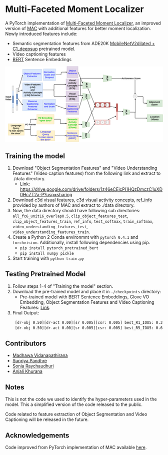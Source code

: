# Multi-Faceted Moment Localizer
A PyTorch implementation of [Multi-Faceted Moment Localizer](https://arxiv.org/abs/2006.10260), an improved version of [MAC](https://arxiv.org/pdf/1811.08925.pdf) with additional features for better moment localization.
Newly introduced features include:
 - Semantic segmentation features from ADE20K [MobileNetV2dilated + C1_deepsup](https://github.com/CSAILVision/semantic-segmentation-pytorch) pretrained model.
 - Video captioning features
 - [BERT](https://arxiv.org/abs/1810.04805) Sentence Embeddings

![Architecture Diagram](ArchDiag.png)

## Training the model
1) Download "Object Segmentation Features" and "Video Understanding Features" (Video caption features) from the following link and extract to ./data directory.
   - Link: https://drive.google.com/drive/folders/1z46eCEicPI1HQzDmczC1uXD0HcZT2a-P?usp=sharing
2) Download [c3d visual features](https://drive.google.com/open?id=1vFxDw4AkGVgfILH-6xaHofLZ7PbWwFC2), [c3d visual activity concepts](https://drive.google.com/open?id=1biKPDmb7hbzowKLMIRSTLE0w_tWbGPAe), [ref_info](https://drive.google.com/open?id=16rFGu9rnhnH-WQeUmN7VtMgljrhGspll) provided by authors of MAC and extract to ./data directory.
3) Now, the data directory should have following sub directories: `all_fc6_unit16_overlap0.5`, `clip_object_features_test`, `clip_object_features_train`, `ref_info`, `test_softmax`, `train_softmax`, `video_understanding_features_test`, `video_understanding_features_train`.
4) Create a Python 2 Conda environmnt with `pytorch 0.4.1` and `torchvision`. Additionally, install following dependencies using pip.
   - `pip install pytorch_pretrained_bert`
   - `pip install numpy pickle`
5) Start training with `python train.py`

## Testing Pretrained Model
1) Follow steps 1-4 of "Training the model" section.
2) Download the pre-trained model and place it in `./checkpoints` directory:
   - Pre-trained model with BERT Sentence Embeddings, Glove VO Embedding, Object Segmentation Features and Video Captioning Features: [Link](https://drive.google.com/file/d/1A2NB2fyS_TTtOvaKbr6AnmKSYA5IYddr/view?usp=sharing).
3) Final Output:
    ```bash
     [dr-obj 0.50][dr-act 0.00][sr 0.005][csr: 0.005] best_R1_IOU5: 0.319
     [dr-obj 0.50][dr-act 0.00][sr 0.005][csr: 0.005] best_R5_IOU5: 0.652
    ```
## Contributors
- [Madhawa Vidanapathirana](https://github.com/madhawav)
- [Supriya Pandhre](https://github.com/supriya-pandhre)
- [Sonia Raychaudhuri](https://github.com/sonia-raychaudhuri)
- [Anjali Khurana](https://github.com/anjali-khurana28)

## Notes
This is not the code we used to identify the hyper-parameters used in the model. This a simplified version of the code released to the public.

Code related to feature extraction of Object Segmentation and Video Captioning will be released in the future.

## Acknowledgements
Code improved from PyTorch implementation of MAC available [here](https://github.com/WuJie1010/Temporally-language-grounding).



